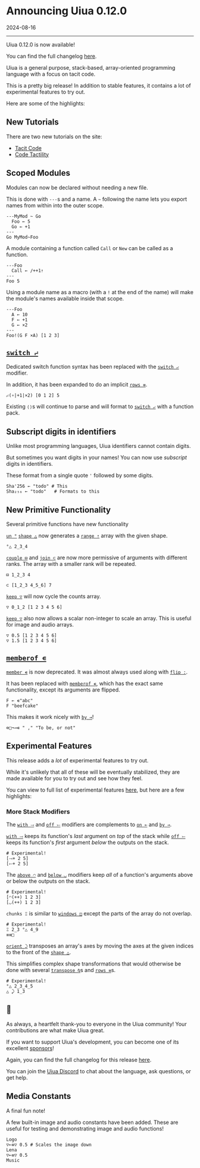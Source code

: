 # Announcing Uiua 0.12.0

2024-08-16

---

Uiua 0.12.0 is now available!

You can find the full changelog [here](https://uiua.org/docs/changelog#0.12.0---2024-08-16).

Uiua is a general purpose, stack-based, array-oriented programming language with a focus on tacit code.

This is a pretty big release! In addition to stable features, it contains a lot of experimental features to try out.

Here are some of the highlights:

## New Tutorials

There are two new tutorials on the site:
- [Tacit Code](https://uiua.org/tutorial/tacitcode)
- [Code Tactility](https://uiua.org/tutorial/codetactility)

## Scoped Modules

Modules can now be declared without needing a new file.

This is done with `---`s and a name. 
A `~` following the name lets you export names from within into the outer scope.

```uiua
---MyMod ~ Go
  Foo ← 5
  Go ← +1
---
Go MyMod~Foo
```

A module containing a function called `Call` or `New` can be called as a function.

```uiua
---Foo
  Call ← /++1⇡
---
Foo 5
```

Using a module name as a macro (with a `!` at the end of the name) will make the module's names available inside that scope.

```uiua
---Foo
  A ← 10
  F ← +1
  G ← ×2
---
Foo!(G F ×A) [1 2 3]
```

## [`switch ⨬`]()

Dedicated switch function syntax has been replaced with the [`switch ⨬`](https://uiua.org/docs/switch) modifier.

In addition, it has been expanded to do an implicit [`rows ≡`](https://uiua.org/docs/rows).

```uiua
⨬(∘|+1|×2) [0 1 2] 5
```

Existing `⟨⟩`s will continue to parse and will format to [`switch ⨬`](https://uiua.org/docs/switch) with a function pack.

## Subscript digits in identifiers

Unlike most programming languages, Uiua identifiers cannot contain digits.

But sometimes you want digits in your names! You can now use *subscript* digits in identifiers.

These format from a single quote `'` followed by some digits.

```uiua
Sha'256 ← "todo" # This
Sha₂₅₆ ← "todo"   # Formats to this
```

## New Primitive Functionality

Several primitive functions have new functionality

[`un °`](https://uiua.org/docs/un) [`shape △`](https://uiua.org/docs/shape) now generates a [`range ⇡`](https://uiua.org/docs/range) array with the given shape.

```uiua
°△ 2_3_4
```

[`couple ⊟`](https://uiua.org/docs/couple) and [`join ⊂`](https://uiua.org/docs/join) are now more permissive of arguments with different ranks. The array with a smaller rank will be repeated.

```uiua
⊟ 1_2_3 4
```
```uiua
⊂ [1_2_3 4_5_6] 7
```

[`keep ▽`](https://uiua.org/docs/keep) will now cycle the counts array.

```uiua
▽ 0_1_2 [1 2 3 4 5 6]
```

[`keep ▽`](https://uiua.org/docs/keep) also now allows a scalar non-integer to scale an array. This is useful for image and audio arrays.

```uiua
▽ 0.5 [1 2 3 4 5 6]
▽ 1.5 [1 2 3 4 5 6]
```
## [`memberof ∊`](https://uiua.org/docs/memberof)

[`member ∊`]() is now deprecated. It was almost always used along with [`flip :`]().

It has been replaced with [`memberof ∊`](https://uiua.org/docs/memberof), which has the exact same functionality, except its arguments are flipped.

```uiua
F ← ∊"abc"
F "beefcake"
```

This makes it work nicely with [`by ⊸`](https://uiua.org/docs/by)!

```uiua
⊜□¬⊸∊ " ," "To be, or not"
```

## Experimental Features

This release adds a *lot* of experimental features to try out.

While it's unlikely that all of these will be eventually stabilized, they are made available for you to try out and see how they feel.

You can view to full list of experimental features [here](https://uiua.org/docs/experimental), but here are a few highlights:

### More Stack Modifiers

The [`with ⤙`](https://uiua.org/docs/with) and [`off ⤚`](https://uiua.org/docs/off) modifiers are complements to [`on ⟜`](https://uiua.org/docs/on) and [`by ⊸`](https://uiua.org/docs/by).

[`with ⤙`](https://uiua.org/docs/with) keeps its function's *last* argument on *top* of the stack while [`off ⤚`](https://uiua.org/docs/off) keeps its function's *first* argument *below* the outputs on the stack.

```uiua
# Experimental!
[⤙+ 2 5]
[⤚+ 2 5]
```

The [`above ◠`](https://uiua.org/docs/above) and [`below ◡`](https://uiua.org/docs/below) modifiers keep *all* of a function's arguments above or below the outputs on the stack.

```uiua
# Experimental!
[◠(++) 1 2 3]
[◡(++) 1 2 3]
```

`chunks ⑄` is similar to [`windows ◫`](https://uiua.org/docs/windows) except the parts of the array do not overlap.

```old-uiua
# Experimental!
⑄ 2_3 °△ 4_9
≡≡□
```

[`orient ⤸`](https://uiua.org/docs/orient) transposes an array's axes by moving the axes at the given indices to the front of the [`shape △`](https://uiua.org/docs/shape).

This simplifies complex shape transformations that would otherwise be done with several [`transpose ⍉`](https://uiua.org/docs/transpose)s and [`rows ≡`](https://uiua.org/docs/rows)s.

```uiua
# Experimental!
°△ 2_3_4_5
△ ⤸ 1_3
```

## 💖

As always, a heartfelt thank-you to everyone in the Uiua community! Your contributions are what make Uiua great.

If you want to support Uiua's development, you can become one of its excellent [sponsors](https://github.com/sponsors/uiua-lang)!

Again, you can find the full changelog for this release [here](https://uiua.org/docs/changelog#0.12.0---2024-08-16).

You can join the [Uiua Discord](https://discord.gg/3r9nrfYhCc) to chat about the language, ask questions, or get help.

## Media Constants

A final fun note!

A few built-in image and audio constants have been added. These are useful for testing and demonstrating image and audio functions!

```uiua
Logo
▽⟜≡▽ 0.5 # Scales the image down
Lena
▽⟜≡▽ 0.5
Music
```
